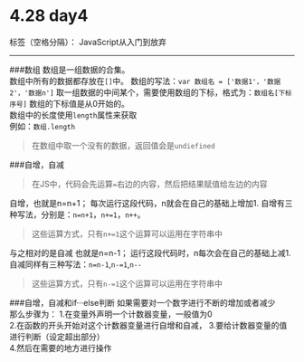 # 4.28 day4

标签（空格分隔）： JavaScript从入门到放弃

---

###数组
数组是一组数据的合集。  
数组中所有的数据都存放在`[]`中。 
数组的写法：`var 数组名 = ['数据1'，'数据2'，'数据n']`
取一组数据的中间某个，需要使用数组的下标，格式为：`数组名[下标序号]` 
数组的下标值是从0开始的。  
数组中的长度使用`length`属性来获取  
例如：`数组.length`    
> 在数组中取一个没有的数据，返回值会是`undiefined`  

###自增，自减
> 在JS中，代码会先运算`=`右边的内容，然后把结果赋值给左边的内容  

自增，也就是n=n+1；
每次运行这段代码，n就会在自己的基础上增加1.
自增有三种写法，分别是：`n=n+1`，`n+=1`，`n++`。  
>这些运算方式，只有`n+=1`这个运算可以运用在字符串中  


与之相对的是自减 也就是n=n-1；
运行这段代码时，n每次会在自己的基础上减1.
自减同样有三种写法：`n=n-1`,`n-=1`,`n--`

>这些运算方式，只有`n-=1`这个运算可以运用在字符串中  


###自增，自减和if···else判断
如果需要对一个数字进行不断的增加或者减少  
那么步骤为： 
1.在变量外声明一个计数器变量，一般值为0  
2.在函数的开头开始对这个计数器变量进行自增和自减，
3.要给计数器变量的值进行判断（设定超出部分）  
4.然后在需要的地方进行操作





